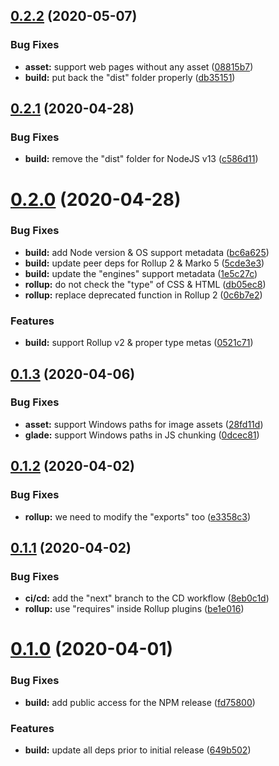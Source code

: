## [0.2.2](https://github.com/gladejs/rollup/compare/v0.2.1...v0.2.2) (2020-05-07)


### Bug Fixes

* **asset:** support web pages without any asset ([08815b7](https://github.com/gladejs/rollup/commit/08815b73c085345b308ad3eaaa99f67d82c991e0))
* **build:** put back the "dist" folder properly ([db35151](https://github.com/gladejs/rollup/commit/db351510f3aa6b15af6687c3c52ecd4ce05565fd))

## [0.2.1](https://github.com/gladejs/rollup/compare/v0.2.0...v0.2.1) (2020-04-28)


### Bug Fixes

* **build:** remove the "dist" folder for NodeJS v13 ([c586d11](https://github.com/gladejs/rollup/commit/c586d11b823a6c6b37f8fd63f9537eb98fbddf34))

# [0.2.0](https://github.com/gladejs/rollup/compare/v0.1.3...v0.2.0) (2020-04-28)


### Bug Fixes

* **build:** add Node version & OS support metadata ([bc6a625](https://github.com/gladejs/rollup/commit/bc6a6252335ea71a42faa2de095ec6d5e6666855))
* **build:** update peer deps for Rollup 2 & Marko 5 ([5cde3e3](https://github.com/gladejs/rollup/commit/5cde3e3fbc5a21176d46a22662dd0dd75db27c9f))
* **build:** update the "engines" support metadata ([1e5c27c](https://github.com/gladejs/rollup/commit/1e5c27c6e8fea57584383cee7acad6a537dc395d))
* **rollup:** do not check the "type" of CSS & HTML ([db05ec8](https://github.com/gladejs/rollup/commit/db05ec858092cd04fdee415da7cd8c956225f878))
* **rollup:** replace deprecated function in Rollup 2 ([0c6b7e2](https://github.com/gladejs/rollup/commit/0c6b7e2b36f8b489340ef4542325649cdae8ec07))


### Features

* **build:** support Rollup v2 & proper type metas ([0521c71](https://github.com/gladejs/rollup/commit/0521c71b494adb997b7cf5ae7755a42b7a0eced1))

## [0.1.3](https://github.com/gladejs/rollup/compare/v0.1.2...v0.1.3) (2020-04-06)


### Bug Fixes

* **asset:** support Windows paths for image assets ([28fd11d](https://github.com/gladejs/rollup/commit/28fd11d5e7124311a621d67b9aa263be2dca56d5))
* **glade:** support Windows paths in JS chunking ([0dcec81](https://github.com/gladejs/rollup/commit/0dcec81da3ab7f0439fb2c184f481d483bcc92dd))

## [0.1.2](https://github.com/gladejs/rollup/compare/v0.1.1...v0.1.2) (2020-04-02)


### Bug Fixes

* **rollup:** we need to modify the "exports" too ([e3358c3](https://github.com/gladejs/rollup/commit/e3358c331d213191c828460c6fa17dcd347e6c01))

## [0.1.1](https://github.com/gladejs/rollup/compare/v0.1.0...v0.1.1) (2020-04-02)


### Bug Fixes

* **ci/cd:** add the "next" branch to the CD workflow ([8eb0c1d](https://github.com/gladejs/rollup/commit/8eb0c1d0b71a43649ceca410bd39274a14342cbe))
* **rollup:** use "requires" inside Rollup plugins ([be1e016](https://github.com/gladejs/rollup/commit/be1e0162f9e829f5e9b6f2421b1fab8e59d2951b))

# [0.1.0](https://github.com/gladejs/rollup/compare/v0.0.1...v0.1.0) (2020-04-01)


### Bug Fixes

* **build:** add public access for the NPM release ([fd75800](https://github.com/gladejs/rollup/commit/fd75800ff4c42f0a90066dda4e5e88758db743f8))


### Features

* **build:** update all deps prior to initial release ([649b502](https://github.com/gladejs/rollup/commit/649b502687195412fc7e4dc7ca750435787ffa46))
